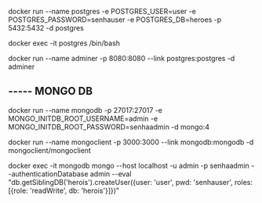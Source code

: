 docker run --name postgres -e POSTGRES_USER=user -e POSTGRES_PASSWORD=senhauser -e POSTGRES_DB=heroes -p 5432:5432 -d postgres

docker exec -it postgres /bin/bash

docker run --name adminer -p 8080:8080 --link postgres:postgres -d adminer

## ----- MONGO DB

docker run --name mongodb -p 27017:27017 -e MONGO_INITDB_ROOT_USERNAME=admin -e MONGO_INITDB_ROOT_PASSWORD=senhaadmin -d mongo:4

docker run --name mongoclient -p 3000:3000 --link mongodb:mongodb -d mongoclient/mongoclient

docker exec -it mongodb mongo --host localhost -u admin -p senhaadmin --authenticationDatabase admin --eval "db.getSiblingDB('herois').createUser({user: 'user', pwd: 'senhauser', roles: [{role: 'readWrite', db: 'herois'}]})"
